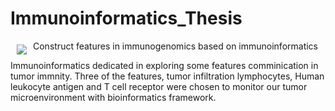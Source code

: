 # Immunoinformatics_Thesis
Construct features in immunogenomics based on immunoinformatics
<img src="https://github.com/KestindotC/KestindotC.github.io/blob/master/My_immunoRprofile.svg" align="left" hspace="10" vspace="6"></a>

Immunoinformatics dedicated in exploring some features comminication in tumor immnity.
Three of the features, tumor infiltration lymphocytes, Human leukocyte antigen and T cell receptor were chosen to monitor our tumor microenvironment with bioinformatics framework.
